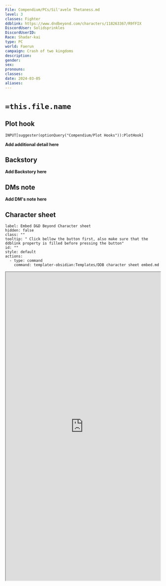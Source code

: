 ```yaml
---
File: Compendium/PCs/Sil'avele Thetaness.md
level: 3
classes: Fighter
ddblink: https://www.dndbeyond.com/characters/118263367/R9fFIX
DiscordUser: Solidsprinkles
DiscordUserID: 
Race: Shadar-kai
type: PC
world: Faerun
campaign: Crash of two kingdoms
description: 
gender: 
sex: 
pronouns: 
classes: 
date: 2024-03-05
aliases: 
---
```


# `=this.file.name`
## Plot hook
```meta-bind
INPUT[suggester(optionQuery("Compendium/Plot Hooks")):PlotHook]
```
**Add additional detail here**
## Backstory

**Add Backstory here**

## DMs note

**Add DM's note here**

## Character sheet

```meta-bind-button
label: Embed D&D Beyond Character sheet
hidden: false
class: ""
tooltip: " Click bellow the button first, also make sure that the ddblink property is filled before pressing the button"
id: ""
style: default
actions:
  - type: command
    command: templater-obsidian:Templates/DDB character sheet embed.md

```

<iframe src="https://www.dndbeyond.com/characters/118263367/R9fFIX" style="width:100%; height:1000px;"></iframe>

